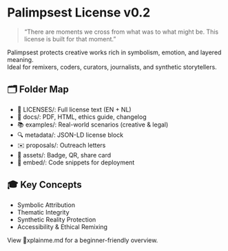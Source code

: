 # Palimpsest License v0.2

> “There are moments we cross from what was to what might be. This license is built for that moment.”

Palimpsest protects creative works rich in symbolism, emotion, and layered meaning.  
Ideal for remixers, coders, curators, journalists, and synthetic storytellers.  

## 🗂 Folder Map
- 📜 LICENSES/: Full license text (EN + NL)
- 📁 docs/: PDF, HTML, ethics guide, changelog
- 📚 examples/: Real-world scenarios (creative & legal)
- 🔍 metadata/: JSON-LD license block
- ✉️ proposals/: Outreach letters
- 🎨 assets/: Badge, QR, share card
- 🧩 embed/: Code snippets for deployment

## 🎓 Key Concepts
- Symbolic Attribution
- Thematic Integrity
- Synthetic Reality Protection
- Accessibility & Ethical Remixing

View xplainme.md for a beginner-friendly overview.
